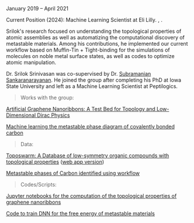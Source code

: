 January 2019 – April 2021

Current Position (2024): Machine Learning Scientist at Eli Lilly. <a href="https://www.linkedin.com/in/srilok-srinivasan/"><i class="fa-brands fa-linkedin-in"></i>
</a>, <a href="https://scholar.google.com/citations?user=a2q0zn8AAAAJ&hl=en"><i class="ai ai-google-scholar-square ai-3x"></i></a>.


Srilok's research focused on understanding the topological properties of atomic assemblies as well as automatizing the computational discovery of metastable materials. Among his contributions, he implemented our current workflow based on Muffin-Tin + Tight-binding for the simulations of molecules on noble metal surface states, as well as codes to optimize atomic manipulation. 


Dr. Srilok Srinivasan was co-supervised by Dr. <a href="https://www.anl.gov/profile/subramanian-sankaranarayanan">Subramanian Sankaranarayanan</a>. He joined the group after completing his PhD at Iowa State University and left as a Machine Learning Scientist at Peptilogics.

> Works with the group:


<a href="https://doi.org/10.1021/acsnano.2c04361">Artificial Graphene Nanoribbons: A Test Bed for Topology and Low-Dimensional Dirac Physics</a>


<a href="https://doi.org/10.1038/s41467-022-30820-8">Machine learning the metastable phase diagram of covalently bonded carbon</a>


> Data:

<a href="https://materialsdatafacility.org/detail/toposwarm_hdf5_v1.1?type=dataset">Toposwarm: A Database of low-symmetry organic compounds with topological properties</a> (<a href="https://apps.cnm.anl.gov/toposwarm/">web app version</a>) 

<a href="https://github.com/Srilok/Machine-learning-Metastable-Phase-Diagram"> Metastable phases of Carbon identified using workflow</a> 


> Codes/Scripts: 

<a href="https://pubs.acs.org/doi/suppl/10.1021/acsnano.2c04361/suppl_file/nn2c04361_si_001.zip"> Jupyter notebooks for the computation of the topological properties of graphene nanoribbons</a> 

<a href="https://github.com/Srilok/Machine-learning-Metastable-Phase-Diagram"> Code to train DNN for the free energy of metastable materials</a> 





